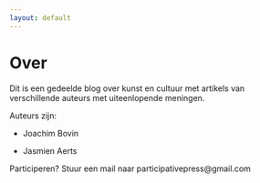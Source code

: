 ```yaml
---
layout: default
---
```


<h1>Over</h1>


<p> Dit is een gedeelde blog over kunst en cultuur met artikels van verschillende auteurs met uiteenlopende meningen.  </p>

<p> Auteurs zijn: <p>
<ul class="marginLeft">
<li><p> Joachim Bovin</p> </li>
<li><p> Jasmien Aerts</p> </li>
</ul>


<p> Participeren? Stuur een mail naar participativepress@gmail.com </p>